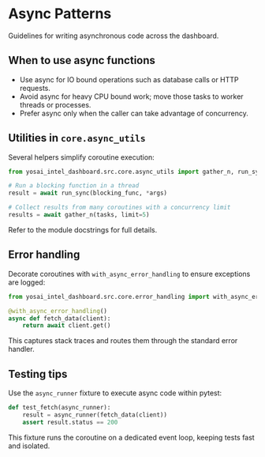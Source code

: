 # Async Patterns

Guidelines for writing asynchronous code across the dashboard.

## When to use async functions

- Use async for IO bound operations such as database calls or HTTP requests.
- Avoid async for heavy CPU bound work; move those tasks to worker threads or processes.
- Prefer async only when the caller can take advantage of concurrency.

## Utilities in `core.async_utils`

Several helpers simplify coroutine execution:

```python
from yosai_intel_dashboard.src.core.async_utils import gather_n, run_sync

# Run a blocking function in a thread
result = await run_sync(blocking_func, *args)

# Collect results from many coroutines with a concurrency limit
results = await gather_n(tasks, limit=5)
```

Refer to the module docstrings for full details.

## Error handling

Decorate coroutines with `with_async_error_handling` to ensure exceptions are logged:

```python
from yosai_intel_dashboard.src.core.error_handling import with_async_error_handling

@with_async_error_handling()
async def fetch_data(client):
    return await client.get()
```

This captures stack traces and routes them through the standard error handler.

## Testing tips

Use the `async_runner` fixture to execute async code within pytest:

```python
def test_fetch(async_runner):
    result = async_runner(fetch_data(client))
    assert result.status == 200
```

This fixture runs the coroutine on a dedicated event loop, keeping tests fast and isolated.
